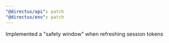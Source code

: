 ```yaml
---
"@directus/api": patch
"@directus/env": patch
---
```


Implemented a "safety window" when refreshing session tokens
